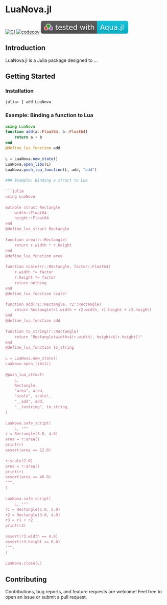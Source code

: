 # LuaNova.jl

[![CI](https://github.com/raphasampaio/LuaNova.jl/actions/workflows/CI.yml/badge.svg)](https://github.com/raphasampaio/LuaNova.jl/actions/workflows/CI.yml)
[![codecov](https://codecov.io/gh/raphasampaio/LuaNova.jl/graph/badge.svg?token=Qkg4DKh6HJ)](https://codecov.io/gh/raphasampaio/LuaNova.jl)
[![Aqua](https://raw.githubusercontent.com/JuliaTesting/Aqua.jl/master/badge.svg)](https://github.com/JuliaTesting/Aqua.jl)

## Introduction

LuaNova.jl is a Julia package designed to ...

## Getting Started

### Installation

```julia
julia> ] add LuaNova
```

### Example: Binding a function to Lua

```julia
using LuaNova
function add(a::Float64, b::Float64)
    return a + b
end
@define_lua_function add

L = LuaNova.new_state()
LuaNova.open_libs(L)
LuaNova.push_lua_function(L, add, "add")

### Example: Binding a struct to Lua

```julia
using LuaNova

mutable struct Rectangle
    width::Float64
    height::Float64
end
@define_lua_struct Rectangle

function area(r::Rectangle)
    return r.width * r.height
end
@define_lua_function area

function scale!(r::Rectangle, factor::Float64)
    r.width *= factor
    r.height *= factor
    return nothing
end
@define_lua_function scale!

function add(r1::Rectangle, r2::Rectangle)
    return Rectangle(r1.width + r2.width, r1.height + r2.height)
end
@define_lua_function add

function to_string(r::Rectangle)
    return "Rectangle(width=$(r.width), height=$(r.height))"
end
@define_lua_function to_string

L = LuaNova.new_state()
LuaNova.open_libs(L)

@push_lua_struct(
    L,
    Rectangle,
    "area", area,
    "scale", scale!,
    "__add", add,
    "__tostring", to_string,
)

LuaNova.safe_script(
    L, """
r = Rectangle(3.0, 4.0)
area = r:area()
print(r)
assert(area == 12.0)

r:scale(2.0)
area = r:area()
print(r)
assert(area == 48.0)
""",
)

LuaNova.safe_script(
    L, """
r1 = Rectangle(1.0, 2.0)
r2 = Rectangle(3.0, 4.0)
r3 = r1 + r2
print(r3)

assert(r3.width == 4.0)
assert(r3.height == 6.0)
""",
)

LuaNova.close(L)
```

## Contributing

Contributions, bug reports, and feature requests are welcome! Feel free to open an issue or submit a pull request.